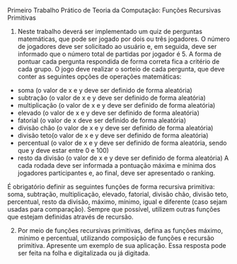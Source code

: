 Primeiro Trabalho Prático de Teoria da Computação: Funções Recursivas Primitivas 
1) Neste trabalho deverá ser implementado um quiz de perguntas matemáticas, que pode ser jogado por dois ou três jogadores. O número de jogadores deve ser solicitado ao usuário e, em seguida, deve ser informado que o número total de partidas por jogador é 5. A forma de pontuar cada pergunta respondida de forma correta fica a critério de cada grupo. O jogo deve realizar o sorteio de cada pergunta, que deve conter as seguintes opções de operações matemáticas: 
- soma (o valor de x e y deve ser definido de forma aleatória) 
- ⁠subtração (o valor de x e y deve ser definido de forma aleatória) 
- ⁠multiplicação (o valor de x e y deve ser definido de forma aleatória)
- ⁠elevado (o valor de x e y deve ser definido de forma aleatória) 
- ⁠fatorial (o valor de x deve ser definido de forma aleatória) 
- divisão chão (o valor de x e y deve ser definido de forma aleatória)⁠ 
- divisão teto(o valor de x e y deve ser definido de forma aleatória)⁠ 
- percentual (o valor de x e y deve ser definido de forma aleatória, sendo que y deve estar entre 0 e 100) 
- resto da divisão (o valor de x e y deve ser definido de forma aleatória)⁠ 
A cada rodada deve ser informada a pontuação máxima e mínima dos jogadores participantes e, ao final, deve ser apresentado o ranking. 

É obrigatório definir as seguintes funções de forma recursiva primitiva: soma, subtração, multiplicação, elevado, fatorial, divisão chão, divisão teto, percentual, resto da divisão, máximo, mínimo, igual e diferente (caso sejam usadas para comparação). Sempre que possível, utilizem outras funções que estejam definidas através de recursão. 

2) Por meio de funções recursivas primitivas, defina as funções máximo, mínimo e percentual, utilizando composição de funções e recursão primitiva. Apresente um exemplo de sua aplicação. Essa resposta pode ser feita na folha e digitalizada ou já digitada. 
